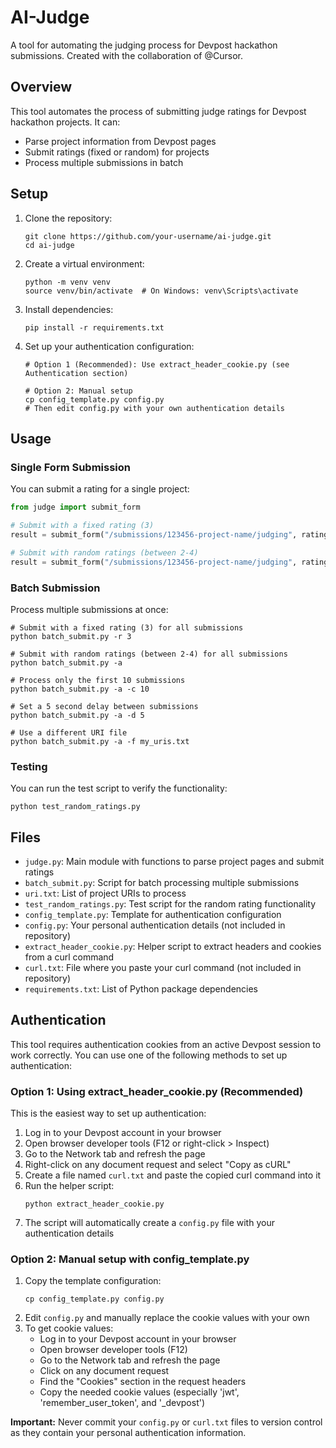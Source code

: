 # AI-Judge

A tool for automating the judging process for Devpost hackathon submissions. Created with the collaboration of @Cursor.

## Overview

This tool automates the process of submitting judge ratings for Devpost hackathon projects. It can:

- Parse project information from Devpost pages
- Submit ratings (fixed or random) for projects
- Process multiple submissions in batch

## Setup

1. Clone the repository:
   ```
   git clone https://github.com/your-username/ai-judge.git
   cd ai-judge
   ```

2. Create a virtual environment:
   ```
   python -m venv venv
   source venv/bin/activate  # On Windows: venv\Scripts\activate
   ```

3. Install dependencies:
   ```
   pip install -r requirements.txt
   ```

4. Set up your authentication configuration:
   ```
   # Option 1 (Recommended): Use extract_header_cookie.py (see Authentication section)
   
   # Option 2: Manual setup
   cp config_template.py config.py
   # Then edit config.py with your own authentication details
   ```

## Usage

### Single Form Submission

You can submit a rating for a single project:

```python
from judge import submit_form

# Submit with a fixed rating (3)
result = submit_form("/submissions/123456-project-name/judging", ratings=3)

# Submit with random ratings (between 2-4)
result = submit_form("/submissions/123456-project-name/judging", ratings=None)
```

### Batch Submission

Process multiple submissions at once:

```
# Submit with a fixed rating (3) for all submissions
python batch_submit.py -r 3

# Submit with random ratings (between 2-4) for all submissions
python batch_submit.py -a

# Process only the first 10 submissions
python batch_submit.py -a -c 10

# Set a 5 second delay between submissions
python batch_submit.py -a -d 5

# Use a different URI file
python batch_submit.py -a -f my_uris.txt
```

### Testing

You can run the test script to verify the functionality:

```
python test_random_ratings.py
```

## Files

- `judge.py`: Main module with functions to parse project pages and submit ratings
- `batch_submit.py`: Script for batch processing multiple submissions
- `uri.txt`: List of project URIs to process
- `test_random_ratings.py`: Test script for the random rating functionality
- `config_template.py`: Template for authentication configuration
- `config.py`: Your personal authentication details (not included in repository)
- `extract_header_cookie.py`: Helper script to extract headers and cookies from a curl command
- `curl.txt`: File where you paste your curl command (not included in repository)
- `requirements.txt`: List of Python package dependencies

## Authentication

This tool requires authentication cookies from an active Devpost session to work correctly. 
You can use one of the following methods to set up authentication:

### Option 1: Using extract_header_cookie.py (Recommended)

This is the easiest way to set up authentication:

1. Log in to your Devpost account in your browser
2. Open browser developer tools (F12 or right-click > Inspect)
3. Go to the Network tab and refresh the page
4. Right-click on any document request and select "Copy as cURL"
5. Create a file named `curl.txt` and paste the copied curl command into it
6. Run the helper script:
   ```
   python extract_header_cookie.py
   ```
7. The script will automatically create a `config.py` file with your authentication details

### Option 2: Manual setup with config_template.py

1. Copy the template configuration:
   ```
   cp config_template.py config.py
   ```
2. Edit `config.py` and manually replace the cookie values with your own
3. To get cookie values:
   - Log in to your Devpost account in your browser
   - Open browser developer tools (F12)
   - Go to the Network tab and refresh the page
   - Click on any document request
   - Find the "Cookies" section in the request headers
   - Copy the needed cookie values (especially 'jwt', 'remember_user_token', and '_devpost')

**Important:** Never commit your `config.py` or `curl.txt` files to version control as they contain your personal authentication information.
